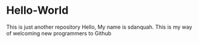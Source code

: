 # Hello-World
This is just another repository 
Hello, My name is sdanquah. This is my way of welcoming new programmers to Github
